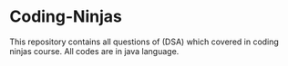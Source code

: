 # Coding-Ninjas
This repository contains all questions of (DSA) which covered in coding ninjas course.
All codes are in java language.
